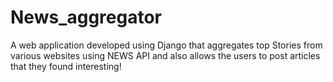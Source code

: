 # News_aggregator
A web application developed using Django that aggregates top Stories from various websites using NEWS API and also allows the users to post articles that they found interesting!
